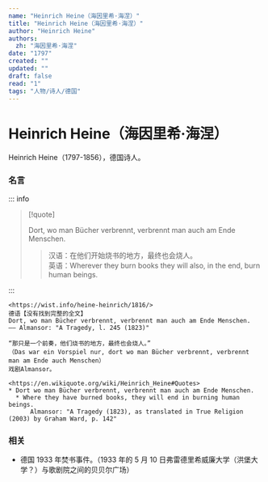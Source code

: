 ```yaml
---
name: "Heinrich Heine（海因里希·海涅）"
title: "Heinrich Heine（海因里希·海涅）"
author: "Heinrich Heine"
authors:
  zh: "海因里希·海涅"
date: "1797"
created: ""
updated: ""
draft: false
read: "1"
tags: "人物/诗人/德国"
---
```


# Heinrich Heine（海因里希·海涅）

Heinrich Heine（1797-1856），德国诗人。

### 名言

::: info

> [!quote]
>
> Dort, wo man Bücher verbrennt, verbrennt man auch am Ende Menschen.
>
> > 汉语：在他们开始烧书的地方，最终也会烧人。  
> > 英语：Wherever they burn books they will also, in the end, burn human beings.

:::

```
<https://wist.info/heine-heinrich/1816/>
德语【没有找到完整的全文】
Dort, wo man Bücher verbrennt, verbrennt man auch am Ende Menschen.
—— Almansor: "A Tragedy, l. 245 (1823)"

“那只是一个前奏，他们烧书的地方，最终也会烧人。”
（Das war ein Vorspiel nur, dort wo man Bücher verbrennt, verbrennt man am Ende auch Menschen）
戏剧Almansor。

<https://en.wikiquote.org/wiki/Heinrich_Heine#Quotes>
* Dort wo man Bücher verbrennt, verbrennt man auch am Ende Menschen.
  * Where they have burned books, they will end in burning human beings.
      Almansor: "A Tragedy (1823), as translated in True Religion (2003) by Graham Ward, p. 142"
```

### 相关

- 德国 1933 年焚书事件。（1933 年的 5 月 10 日弗雷德里希威廉大学（洪堡大学？）与歌剧院之间的贝贝尔广场）
